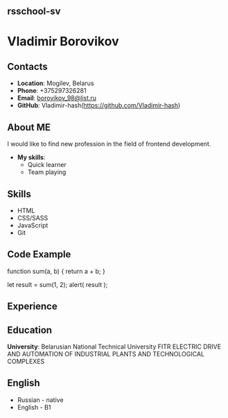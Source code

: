 ## rsschool-sv

# **Vladimir Borovikov**

## **Contacts**

- **Location**: Mogilev, Belarus
- **Phone**: +375297326281
- **Email**: borovikov_98@list.ru
- **GitHub**: Vladimir-hash(https://github.com/Vladimir-hash)

## **About ME**

I would like to find new profession in the field of frontend development.

- **My skills**:
  - Quick learner
  - Team playing

## **Skills**

- HTML
- CSS/SASS
- JavaScript
- Git

## **Code Example**

function sum(a, b) {
return a + b;
}

let result = sum(1, 2);
alert( result );

## **Experience**

## **Education**

**University**: Belarusian National Technical University
FITR
ELECTRIC DRIVE AND AUTOMATION OF INDUSTRIAL PLANTS AND TECHNOLOGICAL COMPLEXES

## **English**

- Russian - native
- English - B1
